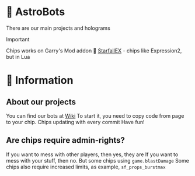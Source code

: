 # 🤖 AstroBots
There are our main projects and holograms

> [!IMPORTANT]
> Chips works on Garry's Mod addon 🌟 [StarfallEX](https://github.com/thegrb93/StarfallEx/tree/master) - chips like Expression2, but in Lua

# 📄 Information
## About our projects
You can find our bots at [Wiki](https://github.com/AstricUnion/AstroBots/wiki)
To start it, you need to copy code from page to your chip. Chips updating with every commit 
Have fun!

## Are chips require admin-rights?
If you want to mess with other players, then yes, they are
If you want to mess with your stuff, then no. But some chips using `game.blastDamage`
Some chips also require increased limits, as example, `sf_props_burstmax`
